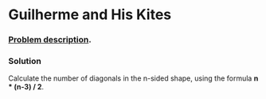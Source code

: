 # Guilherme and His Kites

### [Problem description](https://www.beecrowd.com.br/judge/en/problems/view/1921).

### Solution

Calculate the number of diagonals in the n-sided shape, using the formula __n * (n-3) / 2__.